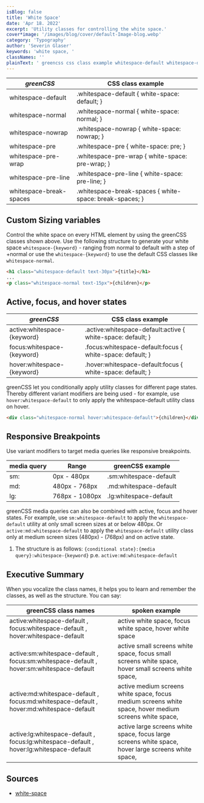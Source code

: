 ```yaml
---
isBlog: false
title: 'White Space'
date: 'Apr 18. 2022'
excerpt: 'Utility classes for controlling the white space.'
cover*image: '/images/blog/cover/default-Image-blog.webp'
category: 'Typography'
author: 'Severin Glaser'
keywords: 'white space, '
classNames: ''
plainText: ' greencss css class example whitespace-default whitespace-default white-space: default; whitespace-normal whitespace-normal white-space: normal; whitespace-nowrap whitespace-nowrap white-space: nowrap; whitespace-pre whitespace-pre white-space: pre; whitespace-pre-wrap whitespace-pre-wrap white-space: pre-wrap; whitespace-pre-line whitespace-pre-line white-space: pre-line; whitespace-break-spaces whitespace-break-spaces white-space: break-spaces; custom sizing variables control the white space on every html element by using the greencss classes shown above use the following structure to generate your white space `whitespace keyword ` ranging from normal to default with a step of +normal or use the `whitespace keyword ` to use the default css classes like `whitespace-normal`  active focus and hover states greencss css class example active:whitespace keyword active :whitespace-default:active white-space: default; focus:whitespace keyword focus :whitespace-default:focus white-space: default; hover:whitespace keyword hover :whitespace-default:focus white-space: default; greencss let you conditionally apply utility classes for different page states thereby different variant modifiers are being used for example use `hover:whitespace-default` to only apply the whitespace-default utility class on hover  responsive breakpoints use variant modifiers to target media queries like responsive breakpoints media query range greencss example sm: 0px 480px sm:whitespace-default md: 480px 768px md:whitespace-default lg: 768px 1080px lg:whitespace-default greencss media queries can also be combined with active focus and hover states for example use `sm:whitespace-default` to apply the `whitespace-default` utility at only small screen sizes at or below 480px or `active:md:whitespace-default` to apply the `whitespace-default` utility class only at medium screen sizes 480px 768px and on active state 1 the structure is as follows: ` conditional state : media query :whitespace keyword ` p e `active:md:whitespace-default` executive summary when you vocalize the class names it helps you to learn and remember the classes as well as the structure you can say: greencss class names spoken example active:whitespace-default focus:whitespace-default hover:whitespace-default active white space focus white space hover white space active:sm:whitespace-default focus:sm:whitespace-default hover:sm:whitespace-default active small screens white space focus small screens white space hover small screens white space active:md:whitespace-default focus:md:whitespace-default hover:md:whitespace-default active medium screens white space focus medium screens white space hover medium screens white space active:lg:whitespace-default focus:lg:whitespace-default hover:lg:whitespace-default active large screens white space focus large screens white space hover large screens white space sources white-space https: developer mozilla org en-us docs web css white-space '
---
```


| _greenCSS_              | CSS class example                                       |
| ----------------------- | ------------------------------------------------------- |
| whitespace-default      | .whitespace-default { white-space: default; }           |
| whitespace-normal       | .whitespace-normal { white-space: normal; }             |
| whitespace-nowrap       | .whitespace-nowrap { white-space: nowrap; }             |
| whitespace-pre          | .whitespace-pre { white-space: pre; }                   |
| whitespace-pre-wrap     | .whitespace-pre-wrap { white-space: pre-wrap; }         |
| whitespace-pre-line     | .whitespace-pre-line { white-space: pre-line; }         |
| whitespace-break-spaces | .whitespace-break-spaces { white-space: break-spaces; } |

## Custom Sizing variables

Control the white space on every HTML element by using the greenCSS classes shown above. Use the following structure to generate your white space `whitespace-{keyword}` - ranging from normal to default with a step of +normal or use the `whitespace-{keyword}` to use the default CSS classes like `whitespace-normal`.

```html
<h1 class="whitespace-default text-30px">{title}</h1>
...
<p class="whitespace-normal text-15px">{children}</p>
```

## Active, focus, and hover states

| _greenCSS_                  | CSS class example                                            |
| --------------------------- | ------------------------------------------------------------ |
| active:whitespace-{keyword} | .active\:whitespace-default:active { white-space: default; } |
| focus:whitespace-{keyword}  | .focus\:whitespace-default:focus { white-space: default; }   |
| hover:whitespace-{keyword}  | .hover\:whitespace-default:focus { white-space: default; }   |

greenCSS let you conditionally apply utility classes for different page states. Thereby different variant modifiers are being used - for example, use `hover:whitespace-default` to only apply the whitespace-default utility class on hover.

```html
<div class="whitespace-normal hover:whitespace-default">{children}</div>
```

## Responsive Breakpoints

Use variant modifiers to target media queries like responsive breakpoints.

| media query | Range          | greenCSS example       |
| ----------- | -------------- | ---------------------- |
| sm:         | 0px - 480px    | .sm:whitespace-default |
| md:         | 480px - 768px  | .md:whitespace-default |
| lg:         | 768px - 1080px | .lg:whitespace-default |

greenCSS media queries can also be combined with active, focus and hover states. For example, use `sm:whitespace-default` to apply the `whitespace-default` utility at only small screen sizes at or below 480px. Or `active:md:whitespace-default` to apply the `whitespace-default` utility class only at medium screen sizes (480px) - (768px) and on active state.

1. The structure is as follows: `{conditional state}:{media query}:whitespace-{keyword}` p.e. `active:md:whitespace-default`

## Executive Summary

When you vocalize the class names, it helps you to learn and remember the classes, as well as the structure. You can say:

| greenCSS class names                                                                     | spoken example                                                                                         |
| ---------------------------------------------------------------------------------------- | ------------------------------------------------------------------------------------------------------ |
| active:whitespace-default , focus:whitespace-default , hover:whitespace-default          | active white space, focus white space, hover white space                                               |
| active:sm:whitespace-default , focus:sm:whitespace-default , hover:sm:whitespace-default | active small screens white space, focus small screens white space, hover small screens white space,    |
| active:md:whitespace-default , focus:md:whitespace-default , hover:md:whitespace-default | active medium screens white space, focus medium screens white space, hover medium screens white space, |
| active:lg:whitespace-default , focus:lg:whitespace-default , hover:lg:whitespace-default | active large screens white space, focus large screens white space, hover large screens white space,    |

## Sources

- [white-space](https://developer.mozilla.org/en-US/docs/Web/CSS/white-space)
